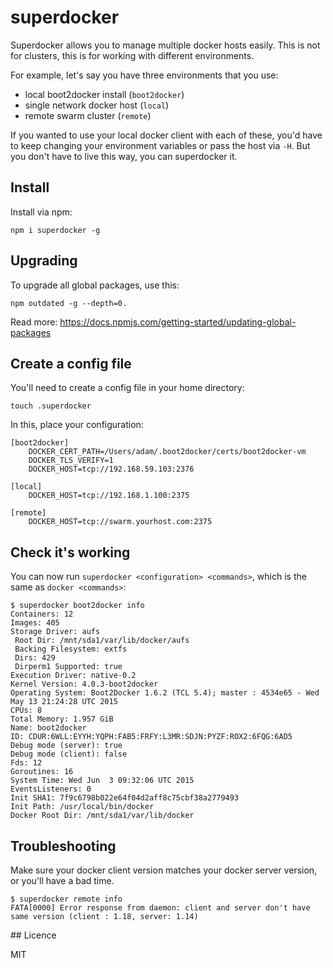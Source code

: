 # superdocker

Superdocker allows you to manage multiple docker hosts easily. This is not for clusters, this is for working with different environments.

For example, let's say you have three environments that you use:  
- local boot2docker install (`boot2docker`)
- single network docker host (`local`)
- remote swarm cluster (`remote`)

If you wanted to use your local docker client with each of these, you'd have to keep changing your environment variables or pass the host via `-H`. But you don't have to live this way, you can superdocker it.

## Install

Install via npm:

    npm i superdocker -g

## Upgrading

To upgrade all global packages, use this:

    npm outdated -g --depth=0.

Read more: https://docs.npmjs.com/getting-started/updating-global-packages

## Create a config file

You'll need to create a config file in your home directory:

    touch .superdocker

In this, place your configuration:

    [boot2docker]
        DOCKER_CERT_PATH=/Users/adam/.boot2docker/certs/boot2docker-vm
        DOCKER_TLS_VERIFY=1
        DOCKER_HOST=tcp://192.168.59.103:2376

    [local]
        DOCKER_HOST=tcp://192.168.1.100:2375

    [remote]
        DOCKER_HOST=tcp://swarm.yourhost.com:2375


## Check it's working

You can now run `superdocker <configuration> <commands>`, which is the same as `docker <commands>`:

    $ superdocker boot2docker info
    Containers: 12
    Images: 405
    Storage Driver: aufs
     Root Dir: /mnt/sda1/var/lib/docker/aufs
     Backing Filesystem: extfs
     Dirs: 429
     Dirperm1 Supported: true
    Execution Driver: native-0.2
    Kernel Version: 4.0.3-boot2docker
    Operating System: Boot2Docker 1.6.2 (TCL 5.4); master : 4534e65 - Wed May 13 21:24:28 UTC 2015
    CPUs: 8
    Total Memory: 1.957 GiB
    Name: boot2docker
    ID: CDUR:6WLL:EYYH:YQPH:FAB5:FRFY:L3MR:SDJN:PYZF:ROX2:6FQG:6AD5
    Debug mode (server): true
    Debug mode (client): false
    Fds: 12
    Goroutines: 16
    System Time: Wed Jun  3 09:32:06 UTC 2015
    EventsListeners: 0
    Init SHA1: 7f9c6798b022e64f04d2aff8c75cbf38a2779493
    Init Path: /usr/local/bin/docker
    Docker Root Dir: /mnt/sda1/var/lib/docker

## Troubleshooting

Make sure your docker client version matches your docker server version, or you'll have a bad time.

    $ superdocker remote info
    FATA[0000] Error response from daemon: client and server don't have same version (client : 1.18, server: 1.14)

## Licence

MIT

